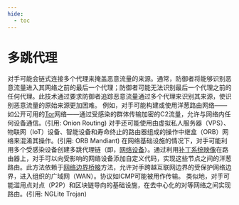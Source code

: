 ```yaml
---
hide:
  - toc
---
```


# 多跳代理

对手可能会链式连接多个代理来掩盖恶意流量的来源。通常，防御者将能够识别恶意流量进入其网络之前的最后一个代理；防御者可能无法识别最后一个代理之前的任何代理。此技术通过要求防御者追踪恶意流量通过多个代理来识别其来源，使识别恶意流量的原始来源更加困难。  例如，对手可能构建或使用洋葱路由网络——如公开可用的[Tor](https://attack.mitre.org/software/S0183)网络——通过受感染的群体传输加密的C2流量，允许与网络内任何设备通信。(引用: Onion Routing) 对手还可能使用由虚拟私人服务器（VPS）、物联网（IoT）设备、智能设备和寿命终止的路由器组成的操作中继盒（ORB）网络来混淆其操作。(引用: ORB Mandiant)   在网络基础设施的情况下，对手可能利用多个受感染设备创建多跳代理链（即，[网络设备](https://attack.mitre.org/techniques/T1584/008)）。通过利用[补丁系统映像](https://attack.mitre.org/techniques/T1601/001)在路由器上，对手可以向受影响的网络设备添加自定义代码，实现这些节点之间的洋葱路由。此方法依赖于[网络边界桥接](https://attack.mitre.org/techniques/T1599)方法，允许对手跨越互联网边界的受保护网络边界，进入组织的广域网（WAN）。协议如ICMP可能被用作传输。  类似地，对手可能滥用点对点（P2P）和区块链导向的基础设施，在去中心化的对等网络之间实现路由。(引用: NGLite Trojan)
